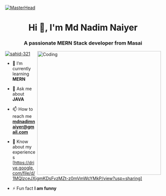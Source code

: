 [![MasterHead](https://www.digitalsolutionservices.com/img/services/web%20development.gif)](https://rishavchanda.io)
<h1 align="center">Hi 👋, I'm Md Nadim Naiyer</h1>
<h3 align="center">A passionate MERN Stack developer from Masai</h3>
<img align="right" alt="Coding" width="400" src="https://raw.githubusercontent.com/hasibul-hasan-shuvo/hasibul-hasan-shuvo/main/images/coding-boy.gif">



<p align="left"> <a href="https://github.com/ryo-ma/github-profile-trophy"><img src="https://github-profile-trophy.vercel.app/?username=sahid-321" alt="sahid-321" /></a> </p>


- 🌱 I’m currently learning **MERN**


- 💬 Ask me about **JAVA**

- 📫 How to reach me **mdnadimnaiyer@gmail.com**

- 📄 Know about my experiences [https://drive.google.com/file/d/1MQIzceJXigmKDsFvzMZt-z0mVmWcYMkP/view?usp=sharing]

- ⚡ Fun fact **I am funny**


